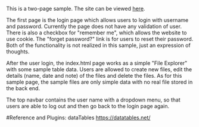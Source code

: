 This is a two-page sample. The site can be viewed [here](https://foamfly.github.io/sample_page/login.html).

The first page is the login page which allows users to login with username and password. Currently the page does not have any validation of user.
There is also a checkbox for "remember me", which allows the website to use cookie. The "forget password?" link is for users to reset their password. Both of the functionality is not realized in this sample, just an expression of thoughts.

After the user login, the index.html page works as a simple "File Explorer" with some sample table data. Users are allowed to create new files, edit the details (name, date and note) of the files and delete the files. As for this sample page, the sample files are only simple data with no real file stored in the back end. 

The top navbar contains the user name with a dropdown menu, so that users are able to log out and then go back to the login page again. 

#Reference and Plugins:
dataTables https://datatables.net/

